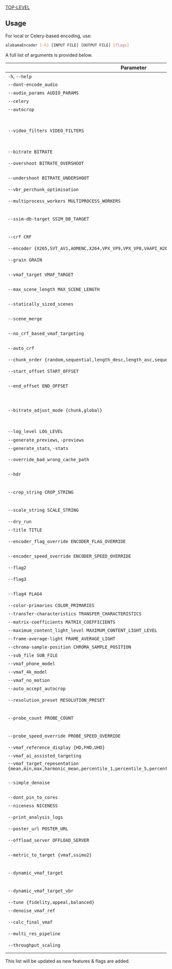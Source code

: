[TOP-LEVEL](../README.md)

## Usage

For local or Celery-based encoding, use:

```bash
alabamaEncoder [-h] [INPUT FILE] [OUTPUT FILE] [flags]
```

A full list of arguments is provided below.

| Parameter                                                                                                                      | Description                                                                                                                                                                                                                             |
|--------------------------------------------------------------------------------------------------------------------------------|-----------------------------------------------------------------------------------------------------------------------------------------------------------------------------------------------------------------------------------------|
| `-h`, `--help`                                                                                                                 | Show the help message and exit                                                                                                                                                                                                          |
| `--dont-encode_audio`                                                                                                          | Do not mux audio                                                                                                                                                                                                                        |
| `--audio_params AUDIO_PARAMS`                                                                                                  | Audio params                                                                                                                                                                                                                            |
| `--celery`                                                                                                                     | Encode on a Celery cluster, which is at localhost                                                                                                                                                                                       |
| `--autocrop`                                                                                                                   | Automatically crop the video                                                                                                                                                                                                            |
| `--video_filters VIDEO_FILTERS`                                                                                                | Override the crop, put your vf ffmpeg filter there (e.g., `scale=-2:1080:flags=lanczos,zscale=t=linear...`) Make sure ffmpeg on all workers has support for the filters you use                                                         |
| `--bitrate BITRATE`                                                                                                            | Bitrate to use, `auto` for auto bitrate selection                                                                                                                                                                                       |
| `--overshoot BITRATE_OVERSHOOT`                                                                                                | How much the vbr_perchunk_optimisation is allowed to overshoot                                                                                                                                                                          |
| `--undershoot BITRATE_UNDERSHOOT`                                                                                              | How much the vbr_perchunk_optimisation is allowed to undershoot                                                                                                                                                                         |
| `--vbr_perchunk_optimisation`                                                                                                  | Enable automatic bitrate optimisation per chunk                                                                                                                                                                                         |
| `--multiprocess_workers MULTIPROCESS_WORKERS`                                                                                  | Number of workers to use for multiprocessing, if -1 the program will auto-scale                                                                                                                                                         |
| `--ssim-db-target SSIM_DB_TARGET`                                                                                              | What SSIM dB to target when using auto bitrate, not recommended to set manually, otherwise 21.2 is a good starting point                                                                                                                |
| `--crf CRF`                                                                                                                    | What CRF (Constant Rate Factor) to use (must be in range 0..=255)                                                                                                                                                                       |
| `--encoder {X265,SVT_AV1,AOMENC,X264,VPX_VP9,VPX_VP8,VAAPI_H265,VAAPI_H264,RAV1E,NVENC_H264}`                                  | What encoder to use                                                                                                                                                                                                                     |
| `--grain GRAIN`                                                                                                                | Manually give the grainsynth value, 0 to disable, -1 for auto, -2 for auto per scene                                                                                                                                                    |
| `--vmaf_target VMAF_TARGET`                                                                                                    | What VMAF (Video Multi-method Assessment Fusion) to target when using bitrate auto                                                                                                                                                      |
| `--max_scene_length MAX_SCENE_LENGTH`                                                                                          | If a scene is longer than this, it will recursively cut it in the middle until each chunk is within the max                                                                                                                             |
| `--statically_sized_scenes`                                                                                                    | Instead of performing scene detection, do statically sized scenes at about 30 seconds                                                                                                                                                   |
| `--scene_merge`                                                                                                                | Merge scenes until they meet the max scene length                                                                                                                                                                                       |
| `--no_crf_based_vmaf_targeting`                                                                                                | Per chunk, find a CRF that hits the target quality and encode using that                                                                                                                                                                |
| `--auto_crf`                                                                                                                   | Find a CRF that hits the target VMAF, calculate a peak bitrate cap, and encode using that                                                                                                                                               |
| `--chunk_order {random,sequential,length_desc,length_asc,sequential_reverse}`                                                  | Encode chunks in a specific order                                                                                                                                                                                                       |
| `--start_offset START_OFFSET`                                                                                                  | Offset from the beginning of the video (in seconds), useful for cutting intros, etc.                                                                                                                                                    |
| `--end_offset END_OFFSET`                                                                                                      | Offset from the end of the video (in seconds), useful for cutting end credits, outtros, etc.                                                                                                                                            |
| `--bitrate_adjust_mode {chunk,global}`                                                                                         | Do a complexity analysis on each chunk individually and adjust bitrate based on that (can overshoot/undershoot a lot), or do complexity analysis on all chunks ahead of time and budget it to hit the target by normalizing the bitrate |
| `--log_level LOG_LEVEL`                                                                                                        | Set the log level, 0 for silent, 1 for verbose                                                                                                                                                                                          |
| `--generate_previews`, `-previews`                                                                                             | Do not generate previews for the encoded file                                                                                                                                                                                           |
| `--generate_stats`, `-stats`                                                                                                   | Generate stats for the encoded file                                                                                                                                                                                                     |
| `--override_bad_wrong_cache_path`                                                                                              | Override the check for input file path matching in scene cache loading                                                                                                                                                                  |
| `--hdr`                                                                                                                        | Encode in HDR, if not specified and input is HDR, it will automatically tonemap                                                                                                                                                         |
| `--crop_string CROP_STRING`                                                                                                    | Crop string to use (e.g., `1920:1080:0:0`, `3840:1600:0:280`). Obtained using the `cropdetect` ffmpeg filter                                                                                                                            |
| `--scale_string SCALE_STRING`                                                                                                  | Scale string to use (e.g., `1920:1080`, `1280:-2`, `1920:1080:force_original_aspect_ratio=decrease`)                                                                                                                                    |
| `--dry_run`                                                                                                                    | Do not encode, just print what would be done                                                                                                                                                                                            |
| `--title TITLE`                                                                                                                | Title of the video                                                                                                                                                                                                                      |
| `--encoder_flag_override ENCODER_FLAG_OVERRIDE`                                                                                | Override the encoder flags with this string, write all params except paths                                                                                                                                                              |
| `--encoder_speed_override ENCODER_SPEED_OVERRIDE`                                                                              | Override the encoder speed parameter (must be in range 0..=10)                                                                                                                                                                          |
| `--flag2`                                                                                                                      | Used for debugging                                                                                                                                                                                                                      |
| `--flag3`                                                                                                                      | Find the best bitrate using the top 5% of most complex chunks                                                                                                                                                                           |
| `--flag4 FLAG4`                                                                                                                | Map of CRF <-> chunk index, for debugging purposes only                                                                                                                                                                                 |
| `--color-primaries COLOR_PRIMARIES`                                                                                            | Color primaries                                                                                                                                                                                                                         |
| `--transfer-characteristics TRANSFER_CHARACTERISTICS`                                                                          | Transfer characteristics                                                                                                                                                                                                                |
| `--matrix-coefficients MATRIX_COEFFICIENTS`                                                                                    | Matrix coefficients                                                                                                                                                                                                                     |
| `--maximum_content_light_level MAXIMUM_CONTENT_LIGHT_LEVEL`                                                                    | Maximum content light level                                                                                                                                                                                                             |
| `--frame-average-light FRAME_AVERAGE_LIGHT`                                                                                    | Maximum frame average light level                                                                                                                                                                                                       |
| `--chroma-sample-position CHROMA_SAMPLE_POSITION`                                                                              | Chroma sample position                                                                                                                                                                                                                  |
| `--sub_file SUB_FILE`                                                                                                          | Subtitles file (e.g., .srt or .vvt)                                                                                                                                                                                                     |
| `--vmaf_phone_model`                                                                                                           | Use VMAF phone model for auto CRF tuning                                                                                                                                                                                                |
| `--vmaf_4k_model`                                                                                                              | Use VMAF 4K model for auto CRF tuning                                                                                                                                                                                                   |
| `--vmaf_no_motion`                                                                                                             | Use VMAF no motion model for auto CRF tuning                                                                                                                                                                                            |
| `--auto_accept_autocrop`                                                                                                       | Automatically accept autocrop                                                                                                                                                                                                           |
| `--resolution_preset RESOLUTION_PRESET`                                                                                        | Preset for the scale filter, possible choices are 4K, 1440p, 1080p, 768p, 720p, 540p, 480p, 360p                                                                                                                                        |
| `--probe_count PROBE_COUNT`                                                                                                    | Max number of probes for metric targeting, higher is more accurate but slower (must be in range 1..=10)                                                                                                                                 |
| `--probe_speed_override PROBE_SPEED_OVERRIDE`                                                                                  | Override the speed for target VMAF probes (must be in range 0..=10)                                                                                                                                                                     |
| `--vmaf_reference_display {HD,FHD,UHD}`                                                                                        | HD, FHD, or UHD                                                                                                                                                                                                                         |
| `--vmaf_ai_assisted_targeting`                                                                                                 | Use VMAF AI-assisted targeting                                                                                                                                                                                                          |
| `--vmaf_target_repesentation {mean,min,max,harmonic_mean,percentile_1,percentile_5,percentile_10,percentile_25,percentile_50}` | VMAF target representation, default is mean                                                                                                                                                                                             |
| `--simple_denoise`                                                                                                             | Use atadenoise on input, useful for x26 encoding with very noisy inputs and target VMAF, to be automated in the future                                                                                                                  |
| `--dont_pin_to_cores`                                                                                                          | Do not pin each chunk to a core                                                                                                                                                                                                         |
| `--niceness NICENESS`                                                                                                          | Nice the encoder process                                                                                                                                                                                                                |
| `--print_analysis_logs`                                                                                                        | Print content analysis logs into the console, like what CRF did VMAF target pick, etc.                                                                                                                                                  |
| `--poster_url POSTER_URL`                                                                                                      | URL of poster for website updates                                                                                                                                                                                                       |
| `--offload_server OFFLOAD_SERVER`                                                                                              | If filled with a server address, will try to send a serialized job to that server                                                                                                                                                       |
| `--metric_to_target {vmaf,ssimu2}`                                                                                             | Uses all the VMAF target logic but a different metric                                                                                                                                                                                   |
| `--dynamic_vmaf_target`                                                                                                        | Target VMAF and weight it against the bitrate, useful for lossy sources that trick VMAF into low scores                                                                                                                                 |
| `--dynamic_vmaf_target_vbr`                                                                                                    | VMAF targeting but instead of tuning CRF, it tunes the bitrate and uses variable bitrate encoding                                                                                                                                       |
| `--tune {fidelity,appeal,balanced}`                                                                                            | Tune the encoder setting for a specific use case                                                                                                                                                                                        |
| `--denoise_vmaf_ref`                                                                                                           | Denoise the VMAF reference                                                                                                                                                                                                              |
| `--calc_final_vmaf`                                                                                                            | Calculate final VMAF of a chunk and save it in chunks.log                                                                                                                                                                               |
| `--multi_res_pipeline`                                                                                                         | Create an optimized multi-bitrate tier stream                                                                                                                                                                                           |
| `--throughput_scaling`                                                                                                         | Scale the multi-process workers based on throughput                                                                                                                                                                                     |

This list will be updated as new features & flags are added.
